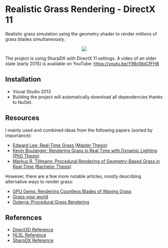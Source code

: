 Realistic Grass Rendering - DirectX 11
====
Realistic grass simulation using the geometry shader to render millions of grass blades simultaneously.

<p align="center">
  <img src="https://raw.githubusercontent.com/mreinfurt/Grass-DX11/master/Paper/images/preview2.png">
</p>

The project is using SharpDX with DirectX 11 settings. A video of an older state (early 2015) is available on YouTube: https://youtu.be/Y96cWqCfFH8

## Installation
- Visual Studio 2013
- Building the project will automatically download all dependencies thanks to NuGet.

## Resources
I mainly used and combined ideas from the following papers (sorted by importance):
* [Edward Lee: Real-Time Grass (Master Thesis)](http://illogictree.com/blog/projects/)
* [Kevin Boulanger: Rendering Grass in Real Time with Dynamic Lighting (PhD Thesis)](http://kevinboulanger.net/grass.html)
* [Markus R. Tillmann: Procedural Rendering of Geometry-Based Grass in Real-Time (Bachelor Thesis)](http://www.bth.se/fou/cuppsats.nsf/all/9b18626fa27d52c9c1257bae002ca00d/$file/BTH2013Tillman.pdf)

However, there are a few more notable articles, mostly describing alternative ways to render grass:
* [GPU Gems: Rendering Countless Blades of Waving Grass](http://http.developer.nvidia.com/GPUGems/gpugems_ch07.html)
* [Grass your world](http://grassyourworld.blogspot.de/)
* [Outerra: Procedural Grass Rendering](http://outerra.blogspot.cz/2012/05/procedural-grass-rendering.html)

## References
* [Direct3D Reference](http://msdn.microsoft.com/en-us/library/windows/desktop/ff476147(v=vs.85).aspx)
* [HLSL Reference](http://msdn.microsoft.com/en-us/library/windows/desktop/ff471376(v=vs.85).aspx)
* [SharpDX Reference](http://sharpdx.org/documentation/api)

